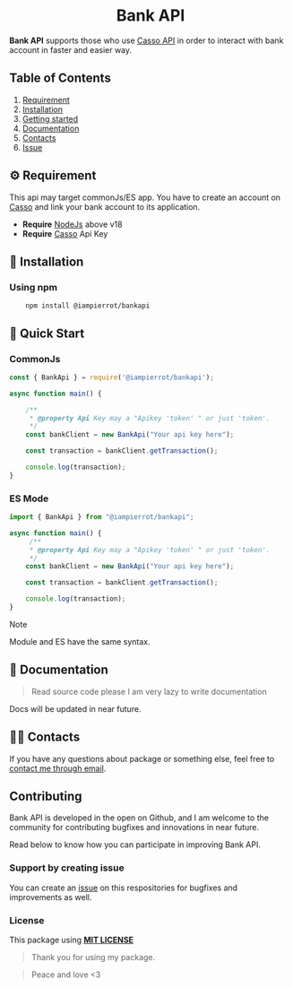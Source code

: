 <h1 align="center">Bank API</h1>

**Bank API** supports those who use [Casso API](https://casso.vn/) in order to interact with bank account in faster and easier way.

## Table of Contents

1. [Requirement](#⚙️-requirement)
2. [Installation](#💾-installation)
3. [Getting started](#🔨-quick-start)
4. [Documentation](#📖-documentation)
5. [Contacts](#💁‍♂️-contacts)
6. [Issue](#support-by-creating-issue)

## ⚙️ Requirement
This api may target commonJs/ES app. You have to create an account on [Casso](https://casso.vn/) and link your bank account to its application.

- **Require** [NodeJs](https://nodejs.org/en/download) above v18
- **Require** [Casso](https://casso.vn/) Api Key

## 💾 Installation
### Using npm
```terminal
    npm install @iampierrot/bankapi
```

## 🔨 Quick Start

### CommonJs

```js
const { BankApi } = require('@iampierrot/bankapi');

async function main() {

    /**
     * @property Api Key may a "Apikey 'token' " or just 'token'.
     */
    const bankClient = new BankApi("Your api key here");

    const transaction = bankClient.getTransaction();

    console.log(transaction);
}
```

### ES Mode

```js
import { BankApi } from "@iampierrot/bankapi";

async function main() {
     /**
     * @property Api Key may a "Apikey 'token' " or just 'token'.
     */
    const bankClient = new BankApi("Your api key here");

    const transaction = bankClient.getTransaction();

    console.log(transaction);
}
```
> [!NOTE]
> Module and ES have the same syntax.

## 📖 Documentation
> Read source code please I am very lazy to write documentation

Docs will be updated in near future.

## 💁‍♂️ Contacts
If you have any questions about package or something else, feel free to <a href="mailto:phatnguyentan836@gmail.com">contact me through email</a>.

## Contributing

Bank API is developed in the open on Github, and I am welcome to the community for contributing bugfixes and innovations in near future.

Read below to know how you can participate in improving Bank API.

### Support by creating issue
You can create an [issue](https://github.com/IamPierrot/bank-api/issues) on this respositories for bugfixes and improvements as well.

### License
This package using **[MIT LICENSE](./LICENSE)**

> Thank you for using my package.

> Peace and love <3